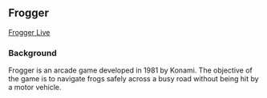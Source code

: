 ## Frogger

[Frogger Live][link]

[link]: https://github.com/Alissara/Frogger

### Background

Frogger is an arcade game developed in 1981 by Konami. The objective of the game is to navigate frogs safely across a busy road without being hit by a motor vehicle.
